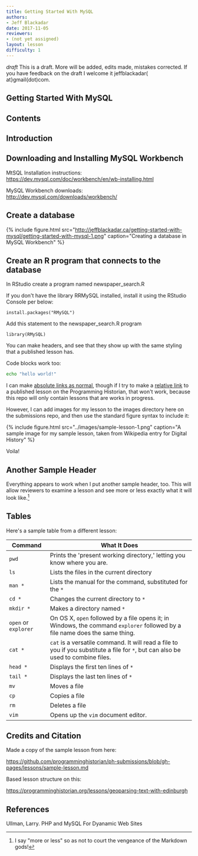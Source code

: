 ```yaml
---
title: Getting Started With MySQL
authors:
- Jeff Blackadar
date: 2017-11-05
reviewers:
- (not yet assigned)
layout: lesson
difficulty: 1
---
```


*draft* This is a draft.  More will be added, edits made, mistakes corrected.  If you have feedback on the draft I welcome it jeffblackadar( at}gmail{dot)com.

## Getting Started With MySQL

## Contents

## Introduction

## Downloading and Installing MySQL Workbench

MtSQL Installation instructions:  https://dev.mysql.com/doc/workbench/en/wb-installing.html

MySQL Workbench downloads:  http://dev.mysql.com/downloads/workbench/


## Create a database

{% include figure.html src="http://jeffblackadar.ca/getting-started-with-mysql/getting-started-with-mysql-1.png" caption="Creating a database in MySQL Workbench" %}


## Create an R program that connects to the database

In RStudio create a program named newspaper_search.R

If you don't have the library RRMySQL installed, install it using the RStudio Console per below:
```
install.packages("RMySQL")
```
Add this statement to the newspaper_search.R program

```
library(RMySQL)
```


You can make headers, and see that they show up with the same styling that a published lesson has.

Code blocks work too:

```bash
echo "hello world!"
```

I can make [absolute links as normal](http://programminghistorian.org), though if I try to make a [relative link](../lessons/counting-frequencies) to a published lesson on the Programming Historian, that won't work, because this repo will only contain lessons that are works in progress.

However, I can add images for my lesson to the images directory here on the submissions repo, and then use the standard figure syntax to include it:

{% include figure.html src="../images/sample-lesson-1.png" caption="A sample image for my sample lesson, taken from Wikipedia entry for Digital History" %}

Voila!

## Another Sample Header

Everything appears to work when I put another sample header, too. This will allow reviewers to examine a lesson and see more or less exactly what it will look like.[^1]

## Tables

Here's a sample table from a different lesson:


| Command | What It Does |
|---------|--------------|
| `pwd` | Prints the 'present working directory,' letting you know where you are. |
| `ls` | Lists the files in the current directory
| `man *` | Lists the manual for the command, substituted for the `*`
| `cd *` | Changes the current directory to `*`
| `mkdir *` | Makes a directory named `*`
| `open` or `explorer` | On OS X, `open` followed by a file opens it; in Windows, the command `explorer` followed by a file name does the same thing.
| `cat *` | `cat` is a versatile command. It will read a file to you if you substitute a file for `*`, but can also be used to combine files.
| `head *` | Displays the first ten lines of `*`
| `tail *` | Displays the last ten lines of `*`
| `mv` | Moves a file
| `cp` | Copies a file
| `rm` | Deletes a file
| `vim` | Opens up the `vim` document editor.

[^1]: I say "more or less" so as not to court the vengeance of the Markdown gods!

## Credits and Citation

Made a copy of the sample lesson from here:

https://github.com/programminghistorian/ph-submissions/blob/gh-pages/lessons/sample-lesson.md

Based lesson structure on this:

https://programminghistorian.org/lessons/geoparsing-text-with-edinburgh

## References

Ullman, Larry. PHP and MySQL For Dyanamic Web Sites

